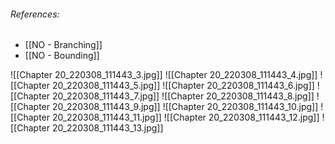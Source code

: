###### References:
- [[NO - Branching]]
- [[NO - Bounding]]

![[Chapter 20_220308_111443_3.jpg]]
![[Chapter 20_220308_111443_4.jpg]]
![[Chapter 20_220308_111443_5.jpg]]
![[Chapter 20_220308_111443_6.jpg]]
![[Chapter 20_220308_111443_7.jpg]]
![[Chapter 20_220308_111443_8.jpg]]
![[Chapter 20_220308_111443_9.jpg]]
![[Chapter 20_220308_111443_10.jpg]]
![[Chapter 20_220308_111443_11.jpg]]
![[Chapter 20_220308_111443_12.jpg]]
![[Chapter 20_220308_111443_13.jpg]]
